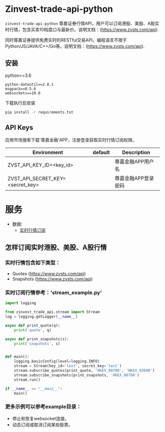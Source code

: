 
# Zinvest-trade-api-python

`zinvest-trade-api-python` 尊嘉证券行情API，用户可以订阅港股、美股、A股实时行情，包含买卖10档盘口与最新价。说明文档：(https://www.zvsts.com/api).

同时尊嘉证券提供免费实时的RESTful交易API。编程语言不限于Python/JS/JAVA/C++/Go等。说明文档：(https://www.zvsts.com/api).

## 安装 
python>=3.6
```
python-dateutil==2.8.1
msgpack==0.5.6
websockets==10.0

```
下载执行后安装
```bash
pip install -r requirements.txt 
```

## API Keys
应用市场搜索下载'尊嘉金融'APP，注册登录获取实时行情订阅权限。

| Environment                      | default                                                                                | Description                                                                                                            |
| -------------------------------- | -------------------------------------------------------------------------------------- | ---------------------------------------------------------------------------------------------------------------------- |
| ZVST_API_KEY_ID=<key_id>         |                                                                                        | 尊嘉金融APP用户名                                                                                                         |
| ZVST_API_SECRET_KEY=<secret_key> |                                                                                        | 尊嘉金融APP登录密码                                                                                                  |


# 服务
* 数据:
  * [实时行情订阅](https://www.zvsts.com/api)
  
## 怎样订阅实时港股、美股、A股行情
### 实时行情包含如下类型：
* Quotes (https://www.zvsts.com/api)
* Snapshots (https://www.zvsts.com/api)

### 实时订阅行情参考：'stream_example.py'
```py
import logging

from zinvest_trade_api.stream import Stream
log = logging.getLogger(__name__)

async def print_quote(q):
    print('quote', q)

async def print_snapshots(s):
    print('snapshots', s)


def main():
    logging.basicConfig(level=logging.INFO)
    stream = Stream(key_id='test', secret_key='test')
    stream.subscribe_quotes(print_quote, 'HKEX_00700', 'HKEX_03690')
    stream.subscribe_snapshots(print_snapshots, 'HKEX_00700')
    stream.run()

if __name__ == "__main__":
    main()

```
### 更多示例可以参考example目录：
* 停止和恢复websocket连接。
* 动态订阅或取消订阅某些股票。
